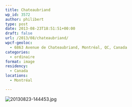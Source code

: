 ```yaml
---
title: Chateaubriand
wp_id: 3572
author: philibert
type: post
date: 2013-08-23T18:51:51+00:00
draft: false
url: /2013/08/chateaubriand/
wpcf-geoloc:
  - 6863 Avenue de Chateaubriand, Montréal, QC, Canada
categories:
  - ordinaire
format: image
residency:
  - Canada
locations:
  - Montréal

---
```

<img src="/uploads/2013/08/20130823-144453.jpg" alt="20130823-144453.jpg" class="alignnone size-full" />